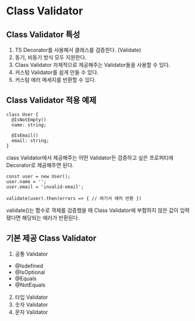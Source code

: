 # Class Validator

## Class Validator 특성
1. TS Decorator를 사용해서 클래스를 검증한다. (Validate)
2. 동기, 비동기 방식 모두 지원한다.
3. Class Validator 자체적으로 제공해주는 Validator들을 사용할 수 있다.
4. 커스텀 Validator를 쉽게 만들 수 있다.
5. 커스텀 에러 메세지를 반환할 수 있다.

## Class Validator 적용 예제
```
class User {
  @IsNotEmpty()
  name: string;

  @IsEmail()
  email: string;
}
```
class Validator에서 제공해주는 어떤 Validator든 검증하고 싶은 프로퍼티에 Decorator로 제공해주면 된다.

```
const user = new User();
user.name = '';
user.email = 'invalid-email';

validate(user).then(errors => { // 여기서 에러 반환 })
```
validate()는 함수로 객체를 검증했을 때 Class Validator에 부합하지 않은 값이 입력됐다면 해당되는 에러가 반환된다. 

## 기본 제공 Class Validator
1. 공통 Validator
  - @Isdefined
  - @IsOptional
  - @Equals
  - @NotEquals

2. 타입 Validator
3. 숫자 Validator
4. 문자 Validator